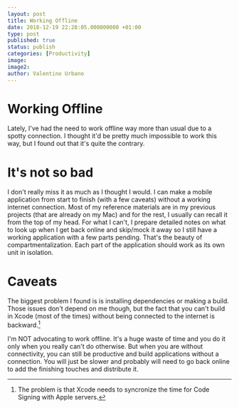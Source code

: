 ```yaml
---
layout: post
title: Working Offline
date: 2018-12-19 22:28:05.000000000 +01:00
type: post
published: true
status: publish
categories: [Productivity]
image:
image2:
author: Valentino Urbano
---
```


# Working Offline

Lately, I've had the need to work offline way more than usual due to a spotty connection. I thought it'd be pretty much impossible to work this way, but I found out that it's quite the contrary.

# It's not so bad

I don't really miss it as much as I thought I would. I can make a mobile application from start to finish (with a few caveats) without a working internet connection. Most of my reference materials are in my previous projects (that are already on my Mac) and for the rest, I usually can recall it from the top of my head. For what I can't, I prepare detailed notes on what to look up when I get back online and skip/mock it away so I still have a working application with a few parts pending. That's the beauty of compartmentalization. Each part of the application should work as its own unit in isolation.

# Caveats

The biggest problem I found is is installing dependencies or making a build. Those issues don't depend on me though, but the fact that you can't build in Xcode (most of the times) without being connected to the internet is backward.[^1]

I'm NOT advocating to work offline. It's a huge waste of time and you do it only when you really can't do otherwise. But when you are without connectivity, you can still be productive and build applications without a connection. You will just be slower and probably will need to go back online to add the finishing touches and distribute it.

[^1]: The problem is that Xcode needs to syncronize the time for Code Signing with Apple servers.
